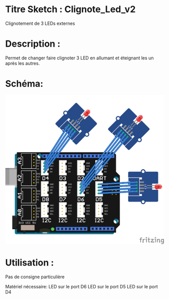 # Titre Sketch : Clignote_Led_v2
Clignotement de 3 LEDs externes
# Description :

Permet de changer faire clignoter 3 LED en allumant et éteignant les un après les autres.

# Schéma: 

![Schéma](https://raw.githubusercontent.com/JustinMartinDev/ProjetArduino_C/master/Clignote_Led_v2/schema_arduino.png)

# Utilisation :
Pas de consigne particulière

Matériel nécessaire:
LED sur le port D6
LED sur le port D5
LED sur le port D4
